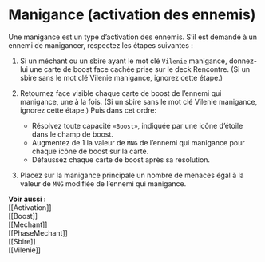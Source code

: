 # Manigance (activation des ennemis)
Une manigance est un type d’activation des ennemis. S’il est demandé à un ennemi de manigancer, respectez les étapes suivantes : 

1. Si un méchant ou un sbire ayant le mot clé `Vilenie` manigance, donnez-lui une carte de boost face cachée prise sur le deck Rencontre. (Si un sbire sans le mot clé Vilenie manigance, ignorez cette étape.)
2. Retournez face visible chaque carte de boost de l’ennemi qui manigance, une à la fois. (Si un sbire sans le mot clé Vilenie manigance, ignorez cette étape.) Puis dans cet ordre:

	- Résolvez toute capacité `«Boost»`, indiquée par une icône d’étoile dans le champ de boost. 
	- Augmentez de 1 la valeur de `MNG` de l’ennemi qui manigance pour chaque icône de boost sur la carte. 
	- Défaussez chaque carte de boost après sa résolution. 
  
3. Placez sur la manigance principale un nombre de menaces égal à la valeur de `MNG` modifiée de l’ennemi qui manigance.

**Voir aussi :**  
[[Activation]]  
[[Boost]]  
[[Mechant]]  
[[PhaseMechant]]  
[[Sbire]]  
[[Vilenie]]